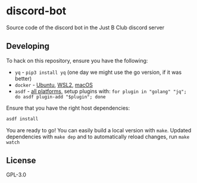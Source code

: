 # discord-bot

Source code of the discord bot in the Just B Club discord server

## Developing

To hack on this repository, ensure you have the following:

* `yq` - `pip3 install yq` (one day we might use the go version, if it was better)
* `docker` -  [Ubuntu](https://docs.docker.com/engine/install/ubuntu/), [WSL2](https://hub.docker.com/editions/community/docker-ce-desktop-windows), [macOS](https://docs.docker.com/desktop/mac/install/)
* `asdf` - [all platforms](https://asdf-vm.com/guide/getting-started.html#_1-install-dependencies), setup plugins with: `for plugin in "golang" "jq"; do asdf plugin-add "$plugin"; done`

Ensure that you have the right host dependencies:

```bash
asdf install
```

You are ready to go! You can easily build a local version with `make`. Updated dependencies with `make dep` and to automatically reload changes, run `make watch`

## License

GPL-3.0
